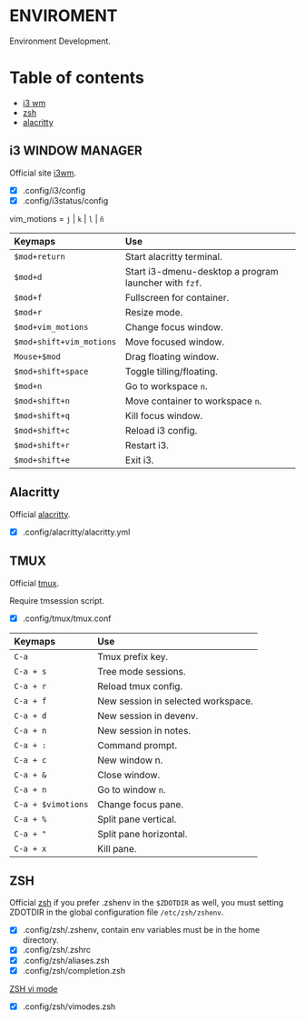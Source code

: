 # ENVIROMENT

Environment  Development.

# Table of contents

- [i3 wm](##i3-window-manger)
- [zsh](##zsh)
- [alacritty](##alacritty)

## i3 WINDOW MANAGER

Official site [i3wm](https://i3wm.org/).

- [x] .config/i3/config
- [x] .config/i3status/config

vim_motions = `j` | `k` | `l` | `ñ`

|Keymaps|Use|
|:---|:---|
|`$mod+return` | Start alacritty terminal. |
|`$mod+d` | Start i3-dmenu-desktop a program launcher with `fzf`. |
|`$mod+f` | Fullscreen for container. |
|`$mod+r` | Resize mode. |
|`$mod+vim_motions` | Change focus window. |
|`$mod+shift+vim_motions` | Move focused window. |
|`Mouse+$mod` | Drag floating window. |
|`$mod+shift+space` | Toggle tilling/floating. |
|`$mod+n` | Go to workspace `n`. |
|`$mod+shift+n` | Move container to workspace `n`. |
|`$mod+shift+q` | Kill focus window. |
|`$mod+shift+c` | Reload i3 config. |
|`$mod+shift+r` | Restart i3. |
|`$mod+shift+e` | Exit i3. |

## Alacritty

Official [alacritty](https://alacritty.org/).

- [x] .config/alacritty/alacritty.yml

## TMUX

Official [tmux](https://github.com/tmux/tmux).

Require tmsession script.

- [x] .config/tmux/tmux.conf

|Keymaps|Use|
|:---|:---|
|`C-a` | Tmux prefix key. |
|`C-a + s` | Tree mode sessions. |
|`C-a + r` | Reload tmux config. |
|`C-a + f` | New session in selected workspace. |
|`C-a + d` | New session in devenv. |
|`C-a + n` | New session in notes. |
|`C-a + :` | Command prompt. |
|`C-a + c` | New window n. |
|`C-a + &` | Close window. |
|`C-a + n` | Go to window `n`. |
|`C-a + $vimotions` | Change focus pane. |
|`C-a + %` | Split pane vertical. |
|`C-a + "` | Split pane horizontal. |
|`C-a + x` | Kill pane. |

## ZSH

Official [zsh](https://www.zsh.org/)
if you prefer .zshenv in the `$ZDOTDIR` as well, you must setting ZDOTDIR in the global configuration file `/etc/zsh/zshenv`.

- [x] .config/zsh/.zshenv, contain env variables must be in the home directory.
- [x] .config/zsh/.zshrc
- [x] .config/zsh/aliases.zsh
- [x] .config/zsh/completion.zsh

[ZSH vi mode](https://github.com/jeffreytse/zsh-vi-mode)

- [x] .config/zsh/vimodes.zsh
